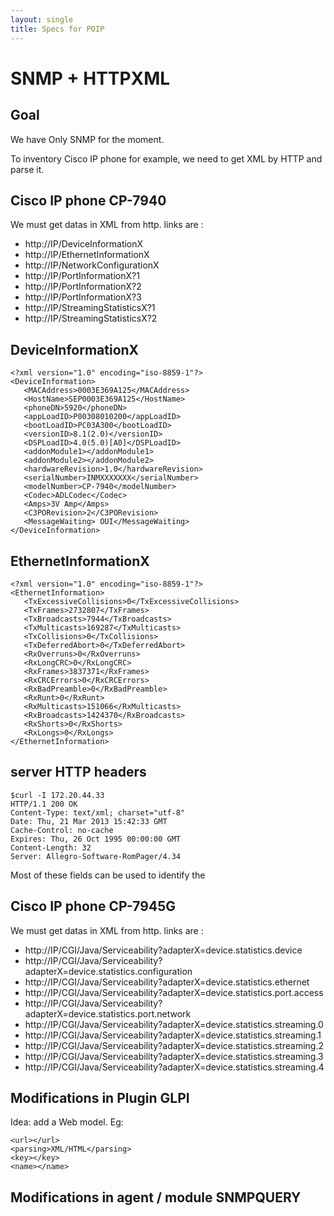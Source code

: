 ```yaml
---
layout: single
title: Specs for POIP
---
```


# SNMP + HTTPXML

## Goal

We have Only SNMP for the moment.

To inventory Cisco IP phone for example, we need to get XML by HTTP and parse it.

## Cisco IP phone CP-7940

We must get datas in XML from http. links are : 

* http://IP/DeviceInformationX
* http://IP/EthernetInformationX
* http://IP/NetworkConfigurationX
* http://IP/PortInformationX?1
* http://IP/PortInformationX?2
* http://IP/PortInformationX?3
* http://IP/StreamingStatisticsX?1
* http://IP/StreamingStatisticsX?2

## DeviceInformationX

    <?xml version="1.0" encoding="iso-8859-1"?>
    <DeviceInformation>
       <MACAddress>0003E369A125</MACAddress>
       <HostName>SEP0003E369A125</HostName>
       <phoneDN>5920</phoneDN>
       <appLoadID>P00308010200</appLoadID>
       <bootLoadID>PC03A300</bootLoadID>
       <versionID>8.1(2.0)</versionID>
       <DSPLoadID>4.0(5.0)[A0]</DSPLoadID>
       <addonModule1></addonModule1>
       <addonModule2></addonModule2>
       <hardwareRevision>1.0</hardwareRevision>
       <serialNumber>INMXXXXXXX</serialNumber>
       <modelNumber>CP-7940</modelNumber>
       <Codec>ADLCodec</Codec>
       <Amps>3V Amp</Amps>
       <C3PORevision>2</C3PORevision>
       <MessageWaiting> OUI</MessageWaiting>
    </DeviceInformation>

## EthernetInformationX

    <?xml version="1.0" encoding="iso-8859-1"?>
    <EthernetInformation>
       <TxExcessiveCollisions>0</TxExcessiveCollisions>
       <TxFrames>2732807</TxFrames>
       <TxBroadcasts>7944</TxBroadcasts>
       <TxMulticasts>169287</TxMulticasts>
       <TxCollisions>0</TxCollisions>
       <TxDeferredAbort>0</TxDeferredAbort>
       <RxOverruns>0</RxOverruns>
       <RxLongCRC>0</RxLongCRC>
       <RxFrames>3837371</RxFrames>
       <RxCRCErrors>0</RxCRCErrors>
       <RxBadPreamble>0</RxBadPreamble>
       <RxRunt>0</RxRunt>
       <RxMulticasts>151066</RxMulticasts>
       <RxBroadcasts>1424370</RxBroadcasts>
       <RxShorts>0</RxShorts>
       <RxLongs>0</RxLongs>
    </EthernetInformation>

## server HTTP headers

    $curl -I 172.20.44.33
    HTTP/1.1 200 OK
    Content-Type: text/xml; charset="utf-8"
    Date: Thu, 21 Mar 2013 15:42:33 GMT
    Cache-Control: no-cache
    Expires: Thu, 26 Oct 1995 00:00:00 GMT
    Content-Length: 32
    Server: Allegro-Software-RomPager/4.34

Most of these fields can be used to identify the 

## Cisco IP phone CP-7945G

We must get datas in XML from http. links are : 

* http://IP/CGI/Java/Serviceability?adapterX=device.statistics.device
* http://IP/CGI/Java/Serviceability?adapterX=device.statistics.configuration
* http://IP/CGI/Java/Serviceability?adapterX=device.statistics.ethernet
* http://IP/CGI/Java/Serviceability?adapterX=device.statistics.port.access
* http://IP/CGI/Java/Serviceability?adapterX=device.statistics.port.network
* http://IP/CGI/Java/Serviceability?adapterX=device.statistics.streaming.0
* http://IP/CGI/Java/Serviceability?adapterX=device.statistics.streaming.1
* http://IP/CGI/Java/Serviceability?adapterX=device.statistics.streaming.2
* http://IP/CGI/Java/Serviceability?adapterX=device.statistics.streaming.3
* http://IP/CGI/Java/Serviceability?adapterX=device.statistics.streaming.4


## Modifications in Plugin GLPI

Idea: add a Web model. Eg:

    <url></url>
    <parsing>XML/HTML</parsing>
    <key></key>
    <name></name>


## Modifications in agent / module SNMPQUERY


